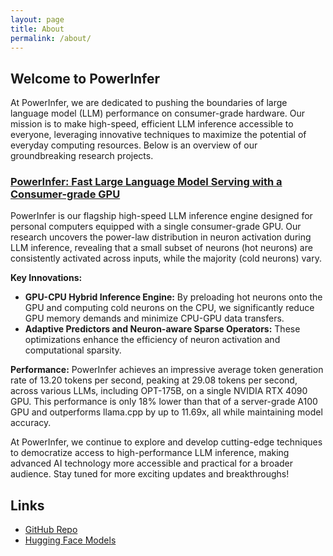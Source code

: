 ```yaml
---
layout: page
title: About
permalink: /about/
---
```


## Welcome to PowerInfer

At PowerInfer, we are dedicated to pushing the boundaries of large language model (LLM) performance on consumer-grade hardware. Our mission is to make high-speed, efficient LLM inference accessible to everyone, leveraging innovative techniques to maximize the potential of everyday computing resources. Below is an overview of our groundbreaking research projects.

### [PowerInfer: Fast Large Language Model Serving with a Consumer-grade GPU](https://arxiv.org/abs/2312.12456)

PowerInfer is our flagship high-speed LLM inference engine designed for personal computers equipped with a single consumer-grade GPU. Our research uncovers the power-law distribution in neuron activation during LLM inference, revealing that a small subset of neurons (hot neurons) are consistently activated across inputs, while the majority (cold neurons) vary.

**Key Innovations:**
- **GPU-CPU Hybrid Inference Engine:** By preloading hot neurons onto the GPU and computing cold neurons on the CPU, we significantly reduce GPU memory demands and minimize CPU-GPU data transfers.
- **Adaptive Predictors and Neuron-aware Sparse Operators:** These optimizations enhance the efficiency of neuron activation and computational sparsity.

**Performance:**
PowerInfer achieves an impressive average token generation rate of 13.20 tokens per second, peaking at 29.08 tokens per second, across various LLMs, including OPT-175B, on a single NVIDIA RTX 4090 GPU. This performance is only 18% lower than that of a server-grade A100 GPU and outperforms llama.cpp by up to 11.69x, all while maintaining model accuracy.

At PowerInfer, we continue to explore and develop cutting-edge techniques to democratize access to high-performance LLM inference, making advanced AI technology more accessible and practical for a broader audience. Stay tuned for more exciting updates and breakthroughs!

## Links

- [GitHub Repo](https://github.com/SJTU-IPADS/PowerInfer)
- [Hugging Face Models](https://huggingface.co/PowerInfer)

